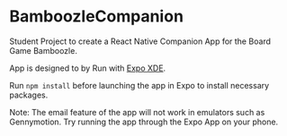 # BamboozleCompanion
Student Project to create a React Native Companion App for the Board Game Bamboozle.

App is designed to by Run with [Expo XDE](https://expo.io/).

Run `npm install` before launching the app in Expo to install necessary packages.

Note:  The email feature of the app will not work in emulators such as Gennymotion.  Try running the app through the Expo App on your phone.